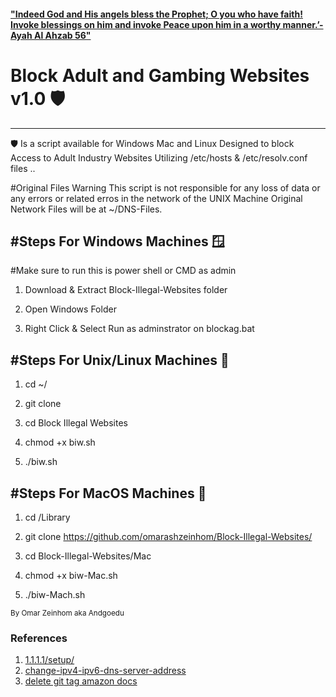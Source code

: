 #### <quote>["Indeed God and His angels bless the Prophet; O you who have faith! Invoke blessings on him and invoke Peace upon him in a worthy manner.’- Ayah Al Ahzab 56"](https://www.islamawakened.com/quran/33/56/)</qutore>

# Block Adult and Gambing Websites v1.0 🛡️                                                                                   
---------
🛡️ Is a script available for Windows Mac and Linux
Designed to block Access to Adult Industry Websites Utilizing /etc/hosts & /etc/resolv.conf files ..

#Original Files Warning 
This script is not responsible for any loss of data or any errors or related erros in the network of the UNIX Machine
Original Network Files will be at ~/DNS-Files.

#Steps For Windows Machines 🪟
-------------------------------------------------
#Make sure to run this is power shell or CMD as admin

1.  Download & Extract Block-Illegal-Websites folder

2. Open Windows Folder

3. Right Click & Select Run as adminstrator on blockag.bat 


#Steps For Unix/Linux Machines 🐧
-------------------------------------------------
1. cd ~/ 

2. git clone 

3. cd Block Illegal Websites

3. chmod +x biw.sh

4. ./biw.sh


#Steps For MacOS Machines 🍎
-------------------------------------------------

1.  cd /Library

2.  git clone https://github.com/omarashzeinhom/Block-Illegal-Websites/

3.  cd Block-Illegal-Websites/Mac

4.  chmod +x biw-Mac.sh

5.  ./biw-Mach.sh

<small>
  By Omar Zeinhom aka Andgoedu 
  </small>

 


### References
1. [1.1.1.1/setup/](https://developers.cloudflare.com/1.1.1.1/setup/)
2. [change-ipv4-ipv6-dns-server-address](https://www.tenforums.com/tutorials/77444-change-ipv4-ipv6-dns-server-address-windows.html)
3. [delete git tag amazon docs](https://docs.aws.amazon.com/codecommit/latest/userguide/how-to-delete-tag.html)
